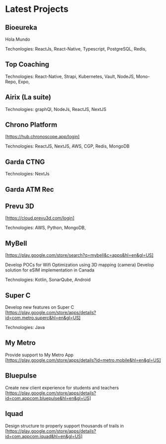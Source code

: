 # Latest Projects

## Bioeureka

Hola Mundo

Techonlogies: ReactJs, React-Native, Typescript, PostgreSQL, Redis, 

## Top Coaching

Technologies: React-Native, Strapi, Kubernetes, Vault, NodeJS, Mono-Repo, Expo, 

## Airix (La suite)

Technologies: graphQl, NodeJs, ReactJS, NextJS

## Chrono Platform

[https://hub.chronoscope.app/login]

Technologies: ReactJS, NextJS, AWS, CGP, Redis, MongoDB

## Garda CTNG

Technologies: NextJs

## Garda ATM Rec

## Prevu 3D

[https://cloud.prevu3d.com/login]

Technologies: AWS, Python, MongoDB, 

## MyBell

[https://play.google.com/store/search?q=mybell&c=apps&hl=en&gl=US]

Develop POCs for Wifi Optimization using 3D mapping (camera)
Develop solution for eSIM implementation in Canada

Technologies: Kotlin, SonarQube, Android

## Super C

Develop new features on Super C [https://play.google.com/store/apps/details?id=com.metro.superc&hl=en&gl=US]

Technologies: Java


## My Metro

Provide support to My Metro App [https://play.google.com/store/apps/details?id=metro.mobile&hl=en&gl=US]


## Bluepulse

Create new client experience for students and teachers [https://play.google.com/store/apps/details?id=com.appcom.bluepulse&hl=en&gl=US]

## Iquad

Design structure to properly support thousands of trails in [https://play.google.com/store/apps/details?id=com.appcom.iquad&hl=en&gl=US]

